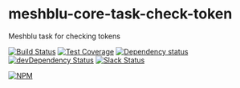# meshblu-core-task-check-token
Meshblu task for checking tokens

[![Build Status](https://travis-ci.org/octoblu/meshblu-core-task-check-root-token.svg?branch=master)](https://travis-ci.org/octoblu/meshblu-core-task-check-root-token)
[![Test Coverage](https://codecov.io/gh/octoblu/meshblu-core-task-check-root-token/branch/master/graph/badge.svg)](https://codecov.io/gh/octoblu/meshblu-core-task-check-root-token)
[![Dependency status](http://img.shields.io/david/octoblu/meshblu-core-task-check-root-token.svg?style=flat)](https://david-dm.org/octoblu/meshblu-core-task-check-root-token)
[![devDependency Status](http://img.shields.io/david/dev/octoblu/meshblu-core-task-check-root-token.svg?style=flat)](https://david-dm.org/octoblu/meshblu-core-task-check-root-token#info=devDependencies)
[![Slack Status](http://community-slack.octoblu.com/badge.svg)](http://community-slack.octoblu.com)

[![NPM](https://nodei.co/npm/meshblu-core-task-check-root-token.svg?style=flat)](https://npmjs.org/package/meshblu-core-task-check-root-token)

